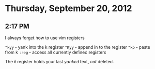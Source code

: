 # Thursday, September 20, 2012

## 2:17 PM

I always forget how to use vim registers

`"kyy` - yank into the k register
`"Kyy` - append in to the register
`"kp` - paste from k
`:reg` - access all currently defined registers

The `0` register holds your last *yanked* text, *not* deleted.
